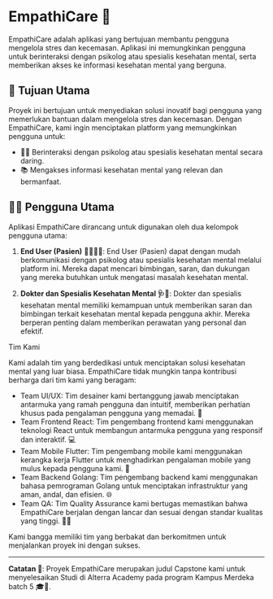 # EmpathiCare 🌱

EmpathiCare adalah aplikasi yang bertujuan membantu pengguna mengelola stres dan kecemasan. Aplikasi ini memungkinkan pengguna untuk berinteraksi dengan psikolog atau spesialis kesehatan mental, serta memberikan akses ke informasi kesehatan mental yang berguna.

## 🎯 Tujuan Utama

Proyek ini bertujuan untuk menyediakan solusi inovatif bagi pengguna yang memerlukan bantuan dalam mengelola stres dan kecemasan. Dengan EmpathiCare, kami ingin menciptakan platform yang memungkinkan pengguna untuk:

- 🧘‍♂️ Berinteraksi dengan psikolog atau spesialis kesehatan mental secara daring.
- 📚 Mengakses informasi kesehatan mental yang relevan dan bermanfaat.

## 👨‍⚕️ Pengguna Utama

Aplikasi EmpathiCare dirancang untuk digunakan oleh dua kelompok pengguna utama:

1. **End User (Pasien)** 🙋‍♂️🙋‍♀️: End User (Pasien) dapat dengan mudah berkomunikasi dengan psikolog atau spesialis kesehatan mental melalui platform ini. Mereka dapat mencari bimbingan, saran, dan dukungan yang mereka butuhkan untuk mengatasi masalah kesehatan mental.

2. **Dokter dan Spesialis Kesehatan Mental 🩺🧠**: Dokter dan spesialis kesehatan mental memiliki kemampuan untuk memberikan saran dan bimbingan terkait kesehatan mental kepada pengguna akhir. Mereka berperan penting dalam memberikan perawatan yang personal dan efektif.

Tim Kami

Kami adalah tim yang berdedikasi untuk menciptakan solusi kesehatan mental yang luar biasa. EmpathiCare tidak mungkin tanpa kontribusi berharga dari tim kami yang beragam:

- Team UI/UX: Tim desainer kami bertanggung jawab menciptakan antarmuka yang ramah pengguna dan intuitif, memberikan perhatian khusus pada pengalaman pengguna yang memadai. 🎨
- Team Frontend React: Tim pengembang frontend kami menggunakan teknologi React untuk membangun antarmuka pengguna yang responsif dan interaktif. 💻
- Team Mobile Flutter: Tim pengembang mobile kami menggunakan kerangka kerja Flutter untuk menghadirkan pengalaman mobile yang mulus kepada pengguna kami. 📱
- Team Backend Golang: Tim pengembang backend kami menggunakan bahasa pemrograman Golang untuk menciptakan infrastruktur yang aman, andal, dan efisien. 🌐
- Team QA: Tim Quality Assurance kami bertugas memastikan bahwa EmpathiCare berjalan dengan lancar dan sesuai dengan standar kualitas yang tinggi. 🕵️‍♀️

Kami bangga memiliki tim yang berbakat dan berkomitmen untuk menjalankan proyek ini dengan sukses.

---

**Catatan 📢**: Proyek EmpathiCare merupakan judul Capstone kami untuk menyelesaikan Studi di Alterra Academy pada program Kampus Merdeka batch 5 🎓💪.


<!--

**Here are some ideas to get you started:**

🙋‍♀️ A short introduction - what is your organization all about?
🌈 Contribution guidelines - how can the community get involved?
👩‍💻 Useful resources - where can the community find your docs? Is there anything else the community should know?
🍿 Fun facts - what does your team eat for breakfast?
🧙 Remember, you can do mighty things with the power of [Markdown](https://docs.github.com/github/writing-on-github/getting-started-with-writing-and-formatting-on-github/basic-writing-and-formatting-syntax)
-->
